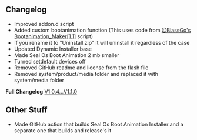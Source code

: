 ## Changelog
- Improved addon.d script
- Added custom bootanimation function  (This uses code from [@BlassGo's](https://forum.xda-developers.com/m/blassgo.11402469/) [Bootanimation_Maker[1.1]](https://t.me/skyflyteam/505) script)
- If you rename it to "Uninstall.zip" it will uninstall it regardless of the case
- Updated Dynamic Installer base
- Made Seal Os Boot Animation 2 mb smaller
- Turned setdefault devices off
- Removed GitHub readme and license from the flash file
- Removed system/product/media folder and replaced it with system/media folder 

**Full Changelog** [V1.0.4...V1.1.0](https://github.com/TOBY19k/Seal-Os-Boot-Animation-Installer/compare/V1.0.4...V1.1.0)
## Other Stuff
- Made GitHub action that builds Seal Os Boot Animation Installer and a separate one that builds and release's it
